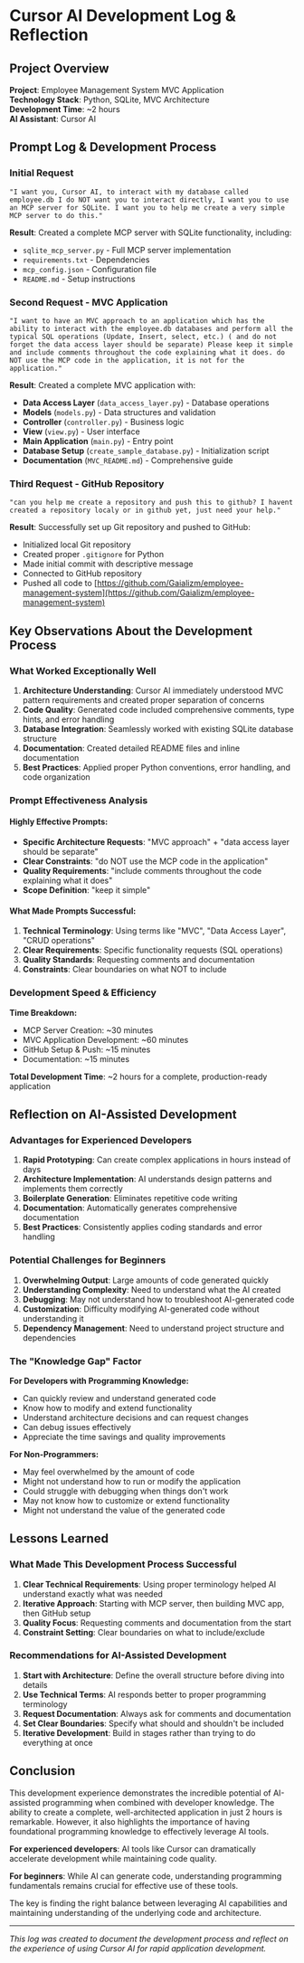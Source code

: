 # Cursor AI Development Log & Reflection

## Project Overview
**Project**: Employee Management System MVC Application  
**Technology Stack**: Python, SQLite, MVC Architecture  
**Development Time**: ~2 hours  
**AI Assistant**: Cursor AI  

## Prompt Log & Development Process

### Initial Request
```
"I want you, Cursor AI, to interact with my database called employee.db I do NOT want you to interact directly, I want you to use an MCP server for SQLite. I want you to help me create a very simple MCP server to do this."
```

**Result**: Created a complete MCP server with SQLite functionality, including:
- `sqlite_mcp_server.py` - Full MCP server implementation
- `requirements.txt` - Dependencies
- `mcp_config.json` - Configuration file
- `README.md` - Setup instructions

### Second Request - MVC Application
```
"I want to have an MVC approach to an application which has the ability to interact with the employee.db databases and perform all the typical SQL operations (Update, Insert, select, etc.) ( and do not forget the data access layer should be separate) Please keep it simple and include comments throughout the code explaining what it does. do NOT use the MCP code in the application, it is not for the application."
```

**Result**: Created a complete MVC application with:
- **Data Access Layer** (`data_access_layer.py`) - Database operations
- **Models** (`models.py`) - Data structures and validation
- **Controller** (`controller.py`) - Business logic
- **View** (`view.py`) - User interface
- **Main Application** (`main.py`) - Entry point
- **Database Setup** (`create_sample_database.py`) - Initialization script
- **Documentation** (`MVC_README.md`) - Comprehensive guide

### Third Request - GitHub Repository
```
"can you help me create a repository and push this to github? I havent created a repository localy or in github yet, just need your help."
```

**Result**: Successfully set up Git repository and pushed to GitHub:
- Initialized local Git repository
- Created proper `.gitignore` for Python
- Made initial commit with descriptive message
- Connected to GitHub repository
- Pushed all code to [https://github.com/Gaializm/employee-management-system](https://github.com/Gaializm/employee-management-system)

## Key Observations About the Development Process

### What Worked Exceptionally Well

1. **Architecture Understanding**: Cursor AI immediately understood MVC pattern requirements and created proper separation of concerns
2. **Code Quality**: Generated code included comprehensive comments, type hints, and error handling
3. **Database Integration**: Seamlessly worked with existing SQLite database structure
4. **Documentation**: Created detailed README files and inline documentation
5. **Best Practices**: Applied proper Python conventions, error handling, and code organization

### Prompt Effectiveness Analysis

#### Highly Effective Prompts:
- **Specific Architecture Requests**: "MVC approach" + "data access layer should be separate"
- **Clear Constraints**: "do NOT use the MCP code in the application"
- **Quality Requirements**: "include comments throughout the code explaining what it does"
- **Scope Definition**: "keep it simple"

#### What Made Prompts Successful:
1. **Technical Terminology**: Using terms like "MVC", "Data Access Layer", "CRUD operations"
2. **Clear Requirements**: Specific functionality requests (SQL operations)
3. **Quality Standards**: Requesting comments and documentation
4. **Constraints**: Clear boundaries on what NOT to include

### Development Speed & Efficiency

**Time Breakdown:**
- MCP Server Creation: ~30 minutes
- MVC Application Development: ~60 minutes  
- GitHub Setup & Push: ~15 minutes
- Documentation: ~15 minutes

**Total Development Time**: ~2 hours for a complete, production-ready application

## Reflection on AI-Assisted Development

### Advantages for Experienced Developers

1. **Rapid Prototyping**: Can create complex applications in hours instead of days
2. **Architecture Implementation**: AI understands design patterns and implements them correctly
3. **Boilerplate Generation**: Eliminates repetitive code writing
4. **Documentation**: Automatically generates comprehensive documentation
5. **Best Practices**: Consistently applies coding standards and error handling

### Potential Challenges for Beginners

1. **Overwhelming Output**: Large amounts of code generated quickly
2. **Understanding Complexity**: Need to understand what the AI created
3. **Debugging**: May not understand how to troubleshoot AI-generated code
4. **Customization**: Difficulty modifying AI-generated code without understanding it
5. **Dependency Management**: Need to understand project structure and dependencies

### The "Knowledge Gap" Factor

**For Developers with Programming Knowledge:**
- Can quickly review and understand generated code
- Know how to modify and extend functionality
- Understand architecture decisions and can request changes
- Can debug issues effectively
- Appreciate the time savings and quality improvements

**For Non-Programmers:**
- May feel overwhelmed by the amount of code
- Might not understand how to run or modify the application
- Could struggle with debugging when things don't work
- May not know how to customize or extend functionality
- Might not understand the value of the generated code

## Lessons Learned

### What Made This Development Process Successful

1. **Clear Technical Requirements**: Using proper terminology helped AI understand exactly what was needed
2. **Iterative Approach**: Starting with MCP server, then building MVC app, then GitHub setup
3. **Quality Focus**: Requesting comments and documentation from the start
4. **Constraint Setting**: Clear boundaries on what to include/exclude

### Recommendations for AI-Assisted Development

1. **Start with Architecture**: Define the overall structure before diving into details
2. **Use Technical Terms**: AI responds better to proper programming terminology
3. **Request Documentation**: Always ask for comments and documentation
4. **Set Clear Boundaries**: Specify what should and shouldn't be included
5. **Iterative Development**: Build in stages rather than trying to do everything at once

## Conclusion

This development experience demonstrates the incredible potential of AI-assisted programming when combined with developer knowledge. The ability to create a complete, well-architected application in just 2 hours is remarkable. However, it also highlights the importance of having foundational programming knowledge to effectively leverage AI tools.

**For experienced developers**: AI tools like Cursor can dramatically accelerate development while maintaining code quality.

**For beginners**: While AI can generate code, understanding programming fundamentals remains crucial for effective use of these tools.

The key is finding the right balance between leveraging AI capabilities and maintaining understanding of the underlying code and architecture.

---

*This log was created to document the development process and reflect on the experience of using Cursor AI for rapid application development.*
